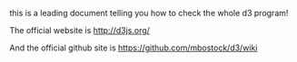 this is a leading document telling you how to check the whole d3 program!

The official website is http://d3js.org/

And the official github site is https://github.com/mbostock/d3/wiki 
